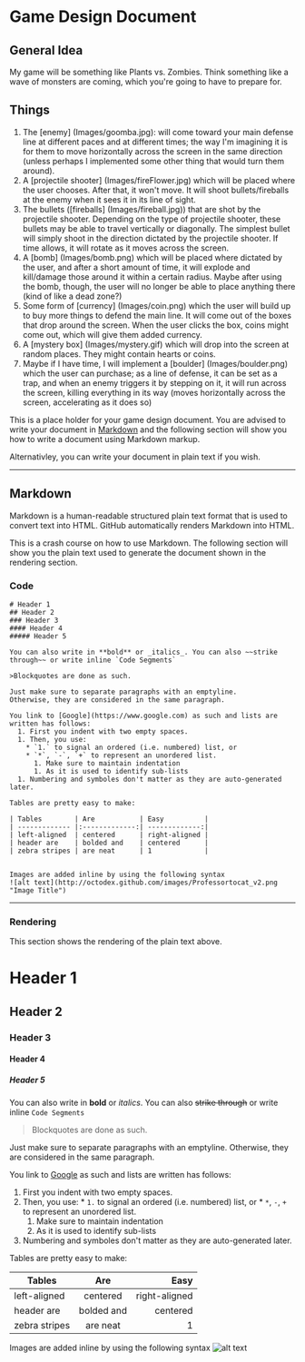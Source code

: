 # Game Design Document

## General Idea
My game will be something like Plants vs. Zombies. Think something like
a wave of monsters are coming, which you're going to have to prepare for.

## Things
  1. The [enemy] (Images/goomba.jpg): will come toward your main defense line at different paces and at
      different times; the way I'm imagining it is for them to move horizontally across the 
      screen in the same direction (unless perhaps I implemented some other thing that would
      turn them around).
  1. A [projectile shooter] (Images/fireFlower.jpg) which will be placed where the user chooses. After that, it won't move.
      It will shoot bullets/fireballs at the enemy when it sees it in its line of sight.
  1. The bullets ([fireballs] (Images/fireball.jpg)) that are shot by the projectile shooter. Depending on the type of projectile shooter,
      these bullets may be able to travel vertically or diagonally. The simplest bullet will simply
      shoot in the direction dictated by the projectile shooter. If time allows, it will rotate 
      as it moves across the screen.
  1. A [bomb] (Images/bomb.png) which will be placed where dictated by the user, and after a short amount of time, it
      will explode and kill/damage those around it within a certain radius. Maybe after using the bomb,
      though, the user will no longer be able to place anything there (kind of like a dead zone?)
  1. Some form of [currency] (Images/coin.png) which the user will build up to buy more things to defend the main line.
      It will come out of the boxes that drop around the screen. When the user clicks the box,
      coins might come out, which will give them added currency.
  1. A [mystery box] (Images/mystery.gif) which will drop into the screen at random places. They might contain hearts or
      coins.
  1. Maybe if I have time, I will implement a [boulder] (Images/boulder.png) which the user can purchase; as a line
      of defense, it can be set as a trap, and when an enemy triggers it by stepping on it,
      it will run across the screen, killing everything in its way (moves horizontally across the
      screen, accelerating as it does so)
      
      
This is a place holder for your game design document. You are advised to write your document in [Markdown](http://daringfireball.net/projects/markdown/) and the following section will show you how to write a document using Markdown markup.

Alternativley, you can write your document in plain text if you wish.

----

## Markdown
Markdown is a human-readable structured plain text format that is used to convert text into HTML. GitHub automatically renders Markdown into HTML.

This is a crash course on how to use Markdown. The following section will show you the plain text used to generate the document shown in the rendering section.

### Code

```
# Header 1
## Header 2
### Header 3
#### Header 4
##### Header 5

You can also write in **bold** or _italics_. You can also ~~strike through~~ or write inline `Code Segments`

>Blockquotes are done as such.

Just make sure to separate paragraphs with an emptyline. 
Otherwise, they are considered in the same paragraph.

You link to [Google](https://www.google.com) as such and lists are written has follows:
  1. First you indent with two empty spaces.
  1. Then, you use:
    * `1.` to signal an ordered (i.e. numbered) list, or
    * `*`, `-`, `+` to represent an unordered list.
      1. Make sure to maintain indentation
      1. As it is used to identify sub-lists
  1. Numbering and symboles don't matter as they are auto-generated later.

Tables are pretty easy to make:

| Tables        | Are           | Easy          |
| ------------- |:-------------:| -------------:|
| left-aligned  | centered      | right-aligned |
| header are    | bolded and    | centered      |
| zebra stripes | are neat      | 1             |


Images are added inline by using the following syntax
![alt text](http://octodex.github.com/images/Professortocat_v2.png "Image Title")
```

----

### Rendering
This section shows the rendering of the plain text above.

# Header 1
## Header 2
### Header 3
#### Header 4
##### Header 5

You can also write in **bold** or _italics_. You can also ~~strike through~~ or write inline `Code Segments`

>Blockquotes are done as such.

Just make sure to separate paragraphs with an emptyline. 
Otherwise, they are considered in the same paragraph.

You link to [Google](https://www.google.com) as such and lists are written has follows:
  1. First you indent with two empty spaces.
  1. Then, you use:
    * `1.` to signal an ordered (i.e. numbered) list, or
    * `*`, `-`, `+` to represent an unordered list.
      1. Make sure to maintain indentation
      1. As it is used to identify sub-lists
  1. Numbering and symboles don't matter as they are auto-generated later.

Tables are pretty easy to make:

| Tables        | Are           | Easy          |
| ------------- |:-------------:| -------------:|
| left-aligned  | centered      | right-aligned |
| header are    | bolded and    | centered      |
| zebra stripes | are neat      | 1             |


Images are added inline by using the following syntax
![alt text](http://octodex.github.com/images/Professortocat_v2.png "Image Title")


